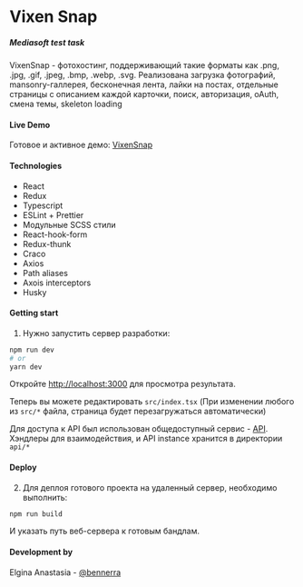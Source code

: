 # Vixen Snap
##### Mediasoft test task

VixenSnap - фотохостинг, поддерживающий такие форматы как .png, .jpg, .gif, .jpeg, .bmp, .webp, .svg. Реализована загрузка фотографий, mansonry-галлерея, бесконечная лента, лайки на постах, отдельные страницы с описанием каждой карточки, поиск, авторизация, oAuth, смена темы, skeleton loading

#### Live Demo
Готовое и активное демо: [VixenSnap](http://bennerra.github.io/vixensnap/)
#### Technologies
- React
- Redux
- Typescript
- ESLint + Prettier
- Модульные SCSS стили
- React-hook-form
- Redux-thunk
- Craco
- Axios
- Path aliases
- Axois interceptors
- Husky

#### Getting start
1. Нужно запустить сервер разработки:

```bash
npm run dev
# or
yarn dev
```
Откройте [http://localhost:3000](http://localhost:3000) для просмотра результата.

Теперь вы можете редактировать `src/index.tsx` (При изменении любого из `src/*` файла, страница будет перезагружаться автоматически)

Для доступа к API был использован общедоступный сервис - [API](http://backend.darklorian.ru/api/v1/). 
Хэндлеры для взаимодействия, и API instance хранится в директории
`api/*`

#### Deploy
2. Для деплоя готового проекта на удаленный сервер, необходимо выполнить:
```bash
npm run build
```
И указать путь веб-сервера к готовым бандлам.

#### Development by
Elgina Anastasia - [@bennerra](https://t.me/bennerra)

